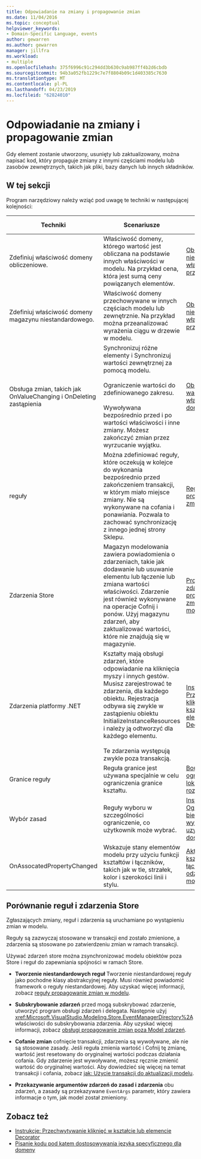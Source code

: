 ```yaml
---
title: Odpowiadanie na zmiany i propagowanie zmian
ms.date: 11/04/2016
ms.topic: conceptual
helpviewer_keywords:
- Domain-Specific Language, events
author: gewarren
ms.author: gewarren
manager: jillfra
ms.workload:
- multiple
ms.openlocfilehash: 375f6996c91c294dd3b630c9ab987ff4b2d6cbdb
ms.sourcegitcommit: 94b3a052fb1229c7e7f8804b09c1d403385c7630
ms.translationtype: MT
ms.contentlocale: pl-PL
ms.lasthandoff: 04/23/2019
ms.locfileid: "62824010"
---
```

# <a name="responding-to-and-propagating-changes"></a>Odpowiadanie na zmiany i propagowanie zmian
Gdy element zostanie utworzony, usunięty lub zaktualizowany, można napisać kod, który propaguje zmiany z innymi częściami modelu lub zasobów zewnętrznych, takich jak pliki, bazy danych lub innych składników.

## <a name="in-this-section"></a>W tej sekcji
 Program narzędziowy należy wziąć pod uwagę te techniki w następującej kolejności:

|Techniki|Scenariusze|Więcej informacji|
|-|-|-|
|Zdefiniuj właściwość domeny obliczeniowe.|Właściwość domeny, którego wartość jest obliczana na podstawie innych właściwości w modelu. Na przykład cena, która jest sumą ceny powiązanych elementów.|[Obliczone i niestandardowe właściwości przechowywania](../modeling/calculated-and-custom-storage-properties.md)|
|Zdefiniuj właściwość domeny magazynu niestandardowego.|Właściwość domeny przechowywane w innych częściach modelu lub zewnętrznie. Na przykład można przeanalizować wyrażenia ciągu w drzewie w modelu.|[Obliczone i niestandardowe właściwości przechowywania](../modeling/calculated-and-custom-storage-properties.md)|
|Obsługa zmian, takich jak OnValueChanging i OnDeleting zastąpienia|Synchronizuj różne elementy i Synchronizuj wartości zewnętrznej za pomocą modelu.<br /><br /> Ograniczenie wartości do zdefiniowanego zakresu.<br /><br /> Wywoływana bezpośrednio przed i po wartości właściwości i inne zmiany. Możesz zakończyć zmian przez wyrzucanie wyjątku.|[Obsługa zmian wartości właściwości domeny](../modeling/domain-property-value-change-handlers.md)|
|reguły|Można zdefiniować reguły, które oczekują w kolejce do wykonania bezpośrednio przed zakończeniem transakcji, w którym miało miejsce zmiany. Nie są wykonywane na cofania i ponawiania. Pozwala to zachować synchronizację z innego jednej strony Sklepu.|[Reguły propagujące zmiany w modelu](../modeling/rules-propagate-changes-within-the-model.md)|
|Zdarzenia Store|Magazyn modelowania zawiera powiadomienia o zdarzeniach, takie jak dodawanie lub usuwanie elementu lub łączenie lub zmiana wartości właściwości. Zdarzenie jest również wykonywane na operacje Cofnij i ponów. Użyj magazynu zdarzeń, aby zaktualizować wartości, które nie znajdują się w magazynie.|[Programy obsługi zdarzeń propagujące zmiany poza modelem](../modeling/event-handlers-propagate-changes-outside-the-model.md)|
|Zdarzenia platformy .NET|Kształty mają obsługi zdarzeń, które odpowiadanie na kliknięcia myszy i innych gestów. Musisz zarejestrować te zdarzenia, dla każdego obiektu. Rejestracja odbywa się zwykle w zastąpieniu obiektu InitializeInstanceResources i należy ją odtworzyć dla każdego elementu.<br /><br /> Te zdarzenia występują zwykle poza transakcją.|[Instrukcje: Przechwytywanie kliknięć w kształcie lub elemencie Decorator](../modeling/how-to-intercept-a-click-on-a-shape-or-decorator.md)|
|Granice reguły|Reguła granice jest używana specjalnie w celu ograniczenia granice kształtu.|[BoundsRules — ograniczenie lokalizacji i rozmiaru kształtu](/visualstudio/modeling/boundsrules-constrain-shape-location-and-size?view=vs-2015)|
|Wybór zasad|Reguły wyboru w szczególności ograniczenie, co użytkownik może wybrać.|[Instrukcje: Ograniczanie bieżącego wyboru i uzyskiwanie dostępu do niego](../modeling/how-to-access-and-constrain-the-current-selection.md)|
|OnAssocatedPropertyChanged|Wskazuje stany elementów modelu przy użyciu funkcji kształtów i łączników, takich jak w tle, strzałek, kolor i szerokości linii i stylu.|[Aktualizowanie kształtów i łączników, aby odzwierciedlały model](../modeling/updating-shapes-and-connectors-to-reflect-the-model.md)|

## <a name="comparing-rules-and-store-events"></a>**Porównanie reguł i zdarzenia Store**
 Zgłaszających zmiany, reguł i zdarzenia są uruchamiane po wystąpieniu zmian w modelu.

 Reguły są zazwyczaj stosowane w transakcji end zostało zmienione, a zdarzenia są stosowane po zatwierdzeniu zmian w ramach transakcji.

 Używać zdarzeń store można zsynchronizować modelu obiektów poza Store i reguł do zapewniania spójności w ramach Store.

- **Tworzenie niestandardowych reguł** Tworzenie niestandardowej reguły jako pochodne klasy abstrakcyjnej reguły. Musi również powiadomić framework o reguły niestandardowej. Aby uzyskać więcej informacji, zobacz [reguły propagowanie zmian w modelu](../modeling/rules-propagate-changes-within-the-model.md).

- **Subskrybowanie zdarzeń** przed mogą subskrybować zdarzenie, utworzyć program obsługi zdarzeń i delegata. Następnie użyj <xref:Microsoft.VisualStudio.Modeling.Store.EventManagerDirectory%2A>właściwości do subskrybowania zdarzenia. Aby uzyskać więcej informacji, zobacz [obsługi propagowanie zmian poza Model zdarzeń](../modeling/event-handlers-propagate-changes-outside-the-model.md).

- **Cofanie zmian** cofnięcie transakcji, zdarzenia są wywoływane, ale nie są stosowane zasady. Jeśli reguła zmienia wartość i Cofnij tę zmianę, wartość jest resetowany do oryginalnej wartości podczas działania cofania. Gdy zdarzenie jest wywoływane, możesz ręcznie zmienić wartość do oryginalnej wartości. Aby dowiedzieć się więcej na temat transakcji i cofania, zobacz [jak: Użycie transakcji do aktualizacji modelu](../modeling/how-to-use-transactions-to-update-the-model.md).

- **Przekazywanie argumentów zdarzeń do zasad i zdarzenia** obu zdarzeń, a zasady są przekazywane `EventArgs` parametr, który zawiera informacje o tym, jak model został zmieniony.

## <a name="see-also"></a>Zobacz też

- [Instrukcje: Przechwytywanie kliknięć w kształcie lub elemencie Decorator](../modeling/how-to-intercept-a-click-on-a-shape-or-decorator.md)
- [Pisanie kodu pod kątem dostosowywania języka specyficznego dla domeny](../modeling/writing-code-to-customise-a-domain-specific-language.md)
